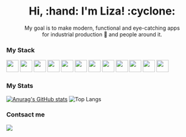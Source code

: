 <h1 align='center'>Hi, :hand: I'm Liza! :cyclone: </h1>

<p align='center'>
  My goal is to make modern, functional and eye-catching apps <br> for industrial production 🦾 and people around it. 
</p>

  <!-- I admire the "soft" power of modern web technologies and the monstrous power of industrial production :factory: <br>
  I believe its image can be more attractive and accessible to the society. 
  
  And I want to have a hand in that transformation :sunrise_over_mountains:)  -->


### My Stack

<div>
  <img height="32" width="32" src="https://cdn.simpleicons.org/html5/2A9019" />
  <img height="32" width="32" src="https://cdn.simpleicons.org/css3/2A9019" />
  <img height="32" width="32" src="https://cdn.simpleicons.org/javascript/2A9019" />
  <img height="32" width="32" src="https://cdn.simpleicons.org/react/2A9019"/>
  
  <img height="32" width="32" src="https://cdn.simpleicons.org/typescript/2A9019"/>
  <img height="32" width="32" src="https://cdn.simpleicons.org/redux/2A9019"/>
  <img height="32" width="32" src="https://cdn.simpleicons.org/express/2A9019" />
  <img height="32" width="32" src="https://cdn.simpleicons.org/node.js/2A9019" />

  <img height="32" width="32" src="https://cdn.simpleicons.org/git/2A9019" />
  <img height="32" width="32" src="https://cdn.simpleicons.org/docker/2A9019" />
  <img height="32" width="32" src="https://cdn.simpleicons.org/storybook/2A9019" />
  <img height="32" width="32" src="https://cdn.simpleicons.org/postman/2A9019" />
</div>

### My Stats

[![Anurag's GitHub stats](https://github-readme-stats.vercel.app/api?username=lizonkisel&theme=gotham)](https://github.com/anuraghazra/github-readme-stats) ![Top Langs](https://github-readme-stats.vercel.app/api/top-langs/?username=lizonkisel&layout=compact&theme=gotham)

### Contsact me

<a href='https://t.me/lizonkisel'><img src='https://img.shields.io/badge/Telegram-2CA5E0?style=for-the-badge&logo=telegram&logoColor=white'/></a>

<!--
**lizonkisel/lizonkisel** is a ✨ _special_ ✨ repository because its `README.md` (this file) appears on your GitHub profile.

Here are some ideas to get you started:

- 🔭 I’m currently working on ...
- 🌱 I’m currently learning ...
- 👯 I’m looking to collaborate on ...
- 🤔 I’m looking for help with ...
- 💬 Ask me about ...
- 📫 How to reach me: ...
- 😄 Pronouns: ...
- ⚡ Fun fact: ...
-->
